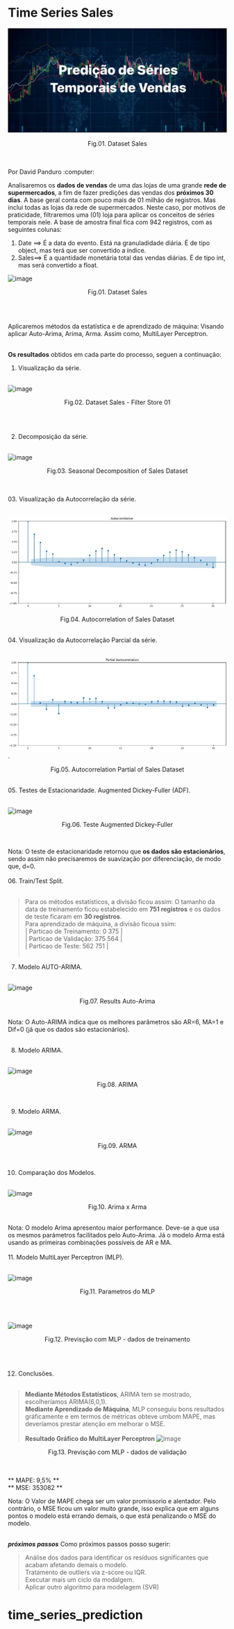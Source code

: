 # Time Series Sales
![image](https://github.com/DavidPanduro/time_series_prediction/blob/master/img/fundo_wall.jpeg)
<p style="text-align: center;">Fig.01. Dataset Sales </p><br><br>
Por David Panduro :computer:

Analisaremos os **dados de vendas** de uma das lojas de uma grande **rede de supermercados**, a fim de fazer predições das vendas dos **próximos 30 dias**. 
A base geral conta com pouco mais de 01 milhão de registros. Mas inclui todas as lojas da rede de supermercados. Neste caso, por motivos de praticidade, filtraremos uma (01) loja para aplicar os conceitos de séries temporais nele. A base de amostra final fica com 942 registros, com as seguintes colunas:

  01. Date ==> É a data do evento. Está na granuladidade diária. É de tipo object, mas terá que ser convertido a índice.
  02. Sales==> É a quantidade monetária total das vendas diárias. É de tipo int, mas será convertido a float.

![image](https://github.com/DavidPanduro/time_series_prediction/assets/45201867/736b52ec-0b0c-48ec-bdcd-3363ad6a43da)
<p style="text-align: center;">Fig.01. Dataset Sales </p><br><br>
     
Aplicaremos métodos da estatística e de aprendizado de máquina: Visando aplicar Auto-Arima, Arima, Arma. Assim como, MultiLayer Perceptron.<br><br>

**Os resultados** obtidos em cada parte do processo, seguen a continuação: 

  01. Visualização da série.<br><br>

  ![image](https://github.com/DavidPanduro/time_series_prediction/assets/45201867/803a620e-656e-47e7-84f2-e8652a8f8747)<br>
  <p style="text-align: center;">Fig.02. Dataset Sales - Filter Store 01</p><br><br>

  02. Decomposição da série.<br><br>  

  ![image](https://github.com/DavidPanduro/time_series_prediction/assets/45201867/025fb3a8-8609-4fe9-8b72-8522afbf20ce) <br>
  <p style="text-align: center;">Fig.03. Seasonal Decomposition of Sales Dataset</p><br><br>
  03. Visualização da Autocorrelação da série.<br><br>
  
  ![image](https://github.com/DavidPanduro/time_series_prediction/blob/master/img/acp_sales.jpg)<br>
  <p style="text-align: center;">Fig.04. Autocorrelation of Sales Dataset</p><br>
  04. Visualização da Autocorrelação Parcial da série.<br><br>  
  
  ![image](https://github.com/DavidPanduro/time_series_prediction/blob/master/img/pacf_sales.jpg).<br>
  <p style="text-align: center;">Fig.05. Autocorrelation Partial of Sales Dataset </p><br>
  05. Testes de Estacionaridade. Augmented Dickey-Fuller (ADF).<br><br>
  
  ![image](https://github.com/DavidPanduro/time_series_prediction/assets/45201867/58a22bc9-4156-436d-9d11-87f986387377)<br>
  <p style="text-align: center;">Fig.06. Teste Augmented Dickey-Fuller </p><br>

  Nota: O teste de estacionaridade retornou que **os dados são estacionários**, sendo assim não precisaremos de suavização por diferenciação, de modo que, d=0. <br><br>
  06. Train/Test Split.<br><br>
  > Para os métodos estatísticos, a divisão ficou assim: O tamanho da data de treinamento ficou estabelecido em **751 registros** e os dados de teste ficaram em **30 registros**.<br>
  > Para aprendizado de máquina, a divisão ficoua ssim: <br>| Particao de Treinamento: 0 375 |<br>| Particao de Validação: 375 564 |<br>| Particao de Teste: 562 751 |<br><br>
  07. Modelo AUTO-ARIMA.<br><br>

  ![image](https://github.com/DavidPanduro/time_series_prediction/assets/45201867/f1e66709-d847-446c-8be5-41db149db72c) <br>
  <p style="text-align: center;">Fig.07. Results Auto-Arima </p><br>
  Nota: O Auto-ARIMA indica que os melhores parâmetros são AR=6, MA=1 e Dif=0 (já que os dados são estacionários).<br><br>

  08. Modelo ARIMA.<br><br>

  ![image](https://github.com/DavidPanduro/time_series_prediction/assets/45201867/900ed9db-5298-4171-a494-4eca01db2787)<br>
  <p style="text-align: center;">Fig.08. ARIMA </p><br>

  09. Modelo ARMA.<br><br>

  ![image](https://github.com/DavidPanduro/time_series_prediction/assets/45201867/ead42195-71fa-4760-b123-737392ce16e5)
  <p style="text-align: center;">Fig.09. ARMA </p><br>

  10. Comparação dos Modelos.<br><br>

  ![image](https://github.com/DavidPanduro/time_series_prediction/assets/45201867/d30f5ca4-00d5-4826-a455-82a3be308f93)
<p style="text-align: center;">Fig.10. Arima x Arma </p><br>
  Nota: O modelo Arima apresentou maior performance. Deve-se a que usa os mesmos parámetros facilitados pelo Auto-Arima. Já o modelo Arma está usando as primeiras combinações possíveis de AR e MA. <br><br>
  11. Modelo MultiLayer Perceptron (MLP).<br><br>

  ![image](https://github.com/DavidPanduro/time_series_prediction/assets/45201867/2ec0ba47-c662-4541-a7ef-f3964a2e6b31)
<p style="text-align: center;">Fig.11. Parametros do MLP </p><br><br>

![image](https://github.com/DavidPanduro/time_series_prediction/assets/45201867/27e6f41e-ee61-4209-8bc8-43042824ea63)
<p style="text-align: center;">Fig.12. Previsção com MLP - dados de treinamento</p><br><br>

  12. Conclusões.<br><br>
  
> **Mediante Métodos Estatísticos**, ARIMA tem se mostrado, escolheríamos ARIMA(6,0,1).<br>
> **Mediante Aprendizado de Máquina**, MLP conseguiu bons resultados gráficamente e em termos de métricas obteve umbom MAPE, mas deveríamos prestar atenção em melhorar o MSE.<br><br>
**Resultado Gráfico do MultiLayer Perceptron**
![image](https://github.com/DavidPanduro/time_series_prediction/assets/45201867/ffceec86-3403-4997-8b0d-5a2cef0d7033)
<p style="text-align: center;">Fig.13. Previsção com MLP - dados de validação</p><br><br>
  ** MAPE: 9,5% ** <br>
  ** MSE: 353082 ** <br>

  Nota: O Valor de MAPE chega ser um valor promissorio e alentador. Pelo contrário, o MSE ficou um valor muito grande, isso explica que em alguns pontos o modelo está errando demais, o que está penalizando o MSE do modelo.<br><br>

**_próximos passos_** Como próximos passos posso sugerir: 
> Análise dos dados para identificar os resíduos significantes que acabam afetando demais o modelo.<br>
> Tratamento de outliers via z-score ou IQR.<br>
> Executar mais um ciclo da modalgem.<br>
> Aplicar outro algoritmo para modelagem (SVR)<br>


# time_series_prediction
